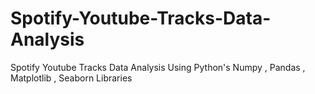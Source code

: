 # Spotify-Youtube-Tracks-Data-Analysis
Spotify Youtube Tracks Data Analysis Using Python's Numpy , Pandas , Matplotlib , Seaborn Libraries
